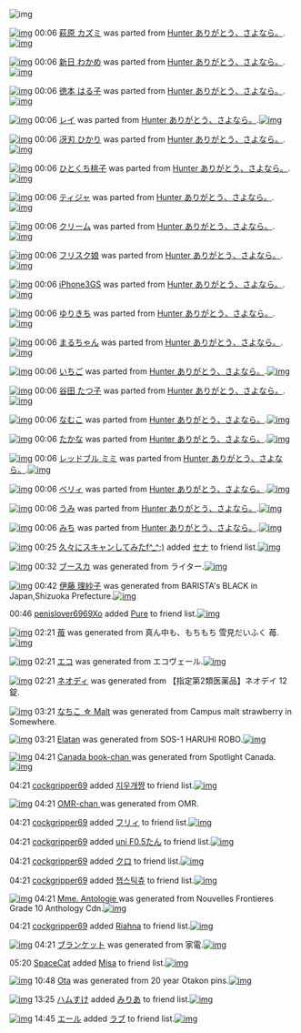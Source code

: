 ![img](http://gdrive-cdn.herokuapp.com/537b65a5bc09f0000721dda7/512px-barcode.png)

[![img](http://www.deviantsart.com/u2abdj.png)](http://www.barcodekanojo.com/kanojo/2252927/%E8%90%A9%E5%8E%9F%20%E3%82%AB%E3%82%BA%E3%83%9F) 00:06 [萩原 カズミ](http://www.barcodekanojo.com/kanojo/2252927/%E8%90%A9%E5%8E%9F%20%E3%82%AB%E3%82%BA%E3%83%9F) was parted from [Hunter  ありがとう、さよなら。](http://www.barcodekanojo.com/kanojo/2252927/%E8%90%A9%E5%8E%9F%20%E3%82%AB%E3%82%BA%E3%83%9F).[![img](http://www.deviantsart.com/2f00jb8.jpeg)](http://www.barcodekanojo.com/user/27903/Hunter%20%20%E3%81%82%E3%82%8A%E3%81%8C%E3%81%A8%E3%81%86%E3%80%81%E3%81%95%E3%82%88%E3%81%AA%E3%82%89%E3%80%82) 

[![img](http://www.deviantsart.com/1p5qggs.png)](http://www.barcodekanojo.com/kanojo/2251392/%E6%96%B0%E6%97%A5%20%E3%82%8F%E3%81%8B%E3%82%81) 00:06 [新日 わかめ](http://www.barcodekanojo.com/kanojo/2251392/%E6%96%B0%E6%97%A5%20%E3%82%8F%E3%81%8B%E3%82%81) was parted from [Hunter  ありがとう、さよなら。](http://www.barcodekanojo.com/kanojo/2251392/%E6%96%B0%E6%97%A5%20%E3%82%8F%E3%81%8B%E3%82%81).[![img](http://www.deviantsart.com/2f00jb8.jpeg)](http://www.barcodekanojo.com/user/27903/Hunter%20%20%E3%81%82%E3%82%8A%E3%81%8C%E3%81%A8%E3%81%86%E3%80%81%E3%81%95%E3%82%88%E3%81%AA%E3%82%89%E3%80%82) 

[![img](http://www.deviantsart.com/pr97ic.png)](http://www.barcodekanojo.com/kanojo/543599/%E5%BE%B3%E6%9C%AC%20%E3%81%AF%E3%82%8B%E5%AD%90) 00:06 [徳本 はる子](http://www.barcodekanojo.com/kanojo/543599/%E5%BE%B3%E6%9C%AC%20%E3%81%AF%E3%82%8B%E5%AD%90) was parted from [Hunter  ありがとう、さよなら。](http://www.barcodekanojo.com/kanojo/543599/%E5%BE%B3%E6%9C%AC%20%E3%81%AF%E3%82%8B%E5%AD%90).[![img](http://www.deviantsart.com/2f00jb8.jpeg)](http://www.barcodekanojo.com/user/27903/Hunter%20%20%E3%81%82%E3%82%8A%E3%81%8C%E3%81%A8%E3%81%86%E3%80%81%E3%81%95%E3%82%88%E3%81%AA%E3%82%89%E3%80%82) 

[![img](http://www.deviantsart.com/1cch1ic.png)](http://www.barcodekanojo.com/kanojo/1252860/%E3%83%AC%E3%82%A4) 00:06 [レイ](http://www.barcodekanojo.com/kanojo/1252860/%E3%83%AC%E3%82%A4) was parted from [Hunter  ありがとう、さよなら。](http://www.barcodekanojo.com/kanojo/1252860/%E3%83%AC%E3%82%A4).[![img](http://www.deviantsart.com/2f00jb8.jpeg)](http://www.barcodekanojo.com/user/27903/Hunter%20%20%E3%81%82%E3%82%8A%E3%81%8C%E3%81%A8%E3%81%86%E3%80%81%E3%81%95%E3%82%88%E3%81%AA%E3%82%89%E3%80%82) 

[![img](http://www.deviantsart.com/1gosl5v.png)](http://www.barcodekanojo.com/kanojo/528875/%E5%86%B4%E5%88%83%20%E3%81%B2%E3%81%8B%E3%82%8A) 00:06 [冴刃 ひかり](http://www.barcodekanojo.com/kanojo/528875/%E5%86%B4%E5%88%83%20%E3%81%B2%E3%81%8B%E3%82%8A) was parted from [Hunter  ありがとう、さよなら。](http://www.barcodekanojo.com/kanojo/528875/%E5%86%B4%E5%88%83%20%E3%81%B2%E3%81%8B%E3%82%8A).[![img](http://www.deviantsart.com/2f00jb8.jpeg)](http://www.barcodekanojo.com/user/27903/Hunter%20%20%E3%81%82%E3%82%8A%E3%81%8C%E3%81%A8%E3%81%86%E3%80%81%E3%81%95%E3%82%88%E3%81%AA%E3%82%89%E3%80%82) 

[![img](http://www.deviantsart.com/3dv5h60.png)](http://www.barcodekanojo.com/kanojo/1264761/%E3%81%B2%E3%81%A8%E3%81%8F%E3%81%A1%E6%A1%83%E5%AD%90) 00:06 [ひとくち桃子](http://www.barcodekanojo.com/kanojo/1264761/%E3%81%B2%E3%81%A8%E3%81%8F%E3%81%A1%E6%A1%83%E5%AD%90) was parted from [Hunter  ありがとう、さよなら。](http://www.barcodekanojo.com/kanojo/1264761/%E3%81%B2%E3%81%A8%E3%81%8F%E3%81%A1%E6%A1%83%E5%AD%90).[![img](http://www.deviantsart.com/2f00jb8.jpeg)](http://www.barcodekanojo.com/user/27903/Hunter%20%20%E3%81%82%E3%82%8A%E3%81%8C%E3%81%A8%E3%81%86%E3%80%81%E3%81%95%E3%82%88%E3%81%AA%E3%82%89%E3%80%82) 

[![img](http://www.deviantsart.com/5auufs.png)](http://www.barcodekanojo.com/kanojo/1049692/%E3%83%86%E3%82%A3%E3%82%B8%E3%83%A3) 00:06 [ティジャ](http://www.barcodekanojo.com/kanojo/1049692/%E3%83%86%E3%82%A3%E3%82%B8%E3%83%A3) was parted from [Hunter  ありがとう、さよなら。](http://www.barcodekanojo.com/kanojo/1049692/%E3%83%86%E3%82%A3%E3%82%B8%E3%83%A3).[![img](http://www.deviantsart.com/2f00jb8.jpeg)](http://www.barcodekanojo.com/user/27903/Hunter%20%20%E3%81%82%E3%82%8A%E3%81%8C%E3%81%A8%E3%81%86%E3%80%81%E3%81%95%E3%82%88%E3%81%AA%E3%82%89%E3%80%82) 

[![img](http://www.deviantsart.com/351eksb.png)](http://www.barcodekanojo.com/kanojo/1323899/%E3%82%AF%E3%83%AA%E3%83%BC%E3%83%A0) 00:06 [クリーム](http://www.barcodekanojo.com/kanojo/1323899/%E3%82%AF%E3%83%AA%E3%83%BC%E3%83%A0) was parted from [Hunter  ありがとう、さよなら。](http://www.barcodekanojo.com/kanojo/1323899/%E3%82%AF%E3%83%AA%E3%83%BC%E3%83%A0).[![img](http://www.deviantsart.com/2f00jb8.jpeg)](http://www.barcodekanojo.com/user/27903/Hunter%20%20%E3%81%82%E3%82%8A%E3%81%8C%E3%81%A8%E3%81%86%E3%80%81%E3%81%95%E3%82%88%E3%81%AA%E3%82%89%E3%80%82) 

[![img](http://www.deviantsart.com/1blqh3f.png)](http://www.barcodekanojo.com/kanojo/293/%E3%83%95%E3%83%AA%E3%82%B9%E3%82%AF%E5%A8%98) 00:06 [フリスク娘](http://www.barcodekanojo.com/kanojo/293/%E3%83%95%E3%83%AA%E3%82%B9%E3%82%AF%E5%A8%98) was parted from [Hunter  ありがとう、さよなら。](http://www.barcodekanojo.com/kanojo/293/%E3%83%95%E3%83%AA%E3%82%B9%E3%82%AF%E5%A8%98).[![img](http://www.deviantsart.com/2f00jb8.jpeg)](http://www.barcodekanojo.com/user/27903/Hunter%20%20%E3%81%82%E3%82%8A%E3%81%8C%E3%81%A8%E3%81%86%E3%80%81%E3%81%95%E3%82%88%E3%81%AA%E3%82%89%E3%80%82) 

[![img](http://www.deviantsart.com/1d2eap8.png)](http://www.barcodekanojo.com/kanojo/417/iPhone3GS) 00:06 [iPhone3GS](http://www.barcodekanojo.com/kanojo/417/iPhone3GS) was parted from [Hunter  ありがとう、さよなら。](http://www.barcodekanojo.com/kanojo/417/iPhone3GS).[![img](http://www.deviantsart.com/2f00jb8.jpeg)](http://www.barcodekanojo.com/user/27903/Hunter%20%20%E3%81%82%E3%82%8A%E3%81%8C%E3%81%A8%E3%81%86%E3%80%81%E3%81%95%E3%82%88%E3%81%AA%E3%82%89%E3%80%82) 

[![img](http://www.deviantsart.com/2661iko.png)](http://www.barcodekanojo.com/kanojo/439/%E3%82%86%E3%82%8A%E3%81%8D%E3%81%A1) 00:06 [ゆりきち](http://www.barcodekanojo.com/kanojo/439/%E3%82%86%E3%82%8A%E3%81%8D%E3%81%A1) was parted from [Hunter  ありがとう、さよなら。](http://www.barcodekanojo.com/kanojo/439/%E3%82%86%E3%82%8A%E3%81%8D%E3%81%A1).[![img](http://www.deviantsart.com/2f00jb8.jpeg)](http://www.barcodekanojo.com/user/27903/Hunter%20%20%E3%81%82%E3%82%8A%E3%81%8C%E3%81%A8%E3%81%86%E3%80%81%E3%81%95%E3%82%88%E3%81%AA%E3%82%89%E3%80%82) 

[![img](http://www.deviantsart.com/25fvhom.png)](http://www.barcodekanojo.com/kanojo/2257072/%E3%81%BE%E3%82%8B%E3%81%A1%E3%82%83%E3%82%93) 00:06 [まるちゃん](http://www.barcodekanojo.com/kanojo/2257072/%E3%81%BE%E3%82%8B%E3%81%A1%E3%82%83%E3%82%93) was parted from [Hunter  ありがとう、さよなら。](http://www.barcodekanojo.com/kanojo/2257072/%E3%81%BE%E3%82%8B%E3%81%A1%E3%82%83%E3%82%93).[![img](http://www.deviantsart.com/2f00jb8.jpeg)](http://www.barcodekanojo.com/user/27903/Hunter%20%20%E3%81%82%E3%82%8A%E3%81%8C%E3%81%A8%E3%81%86%E3%80%81%E3%81%95%E3%82%88%E3%81%AA%E3%82%89%E3%80%82) 

[![img](http://www.deviantsart.com/2j657tb.png)](http://www.barcodekanojo.com/kanojo/2321235/%E3%81%84%E3%81%A1%E3%81%94) 00:06 [いちご](http://www.barcodekanojo.com/kanojo/2321235/%E3%81%84%E3%81%A1%E3%81%94) was parted from [Hunter  ありがとう、さよなら。](http://www.barcodekanojo.com/kanojo/2321235/%E3%81%84%E3%81%A1%E3%81%94).[![img](http://www.deviantsart.com/2f00jb8.jpeg)](http://www.barcodekanojo.com/user/27903/Hunter%20%20%E3%81%82%E3%82%8A%E3%81%8C%E3%81%A8%E3%81%86%E3%80%81%E3%81%95%E3%82%88%E3%81%AA%E3%82%89%E3%80%82) 

[![img](http://www.deviantsart.com/1l6r9k9.png)](http://www.barcodekanojo.com/kanojo/2317625/%E8%B0%B7%E7%94%B0%20%E3%81%9F%E3%81%A4%E5%AD%90) 00:06 [谷田 たつ子](http://www.barcodekanojo.com/kanojo/2317625/%E8%B0%B7%E7%94%B0%20%E3%81%9F%E3%81%A4%E5%AD%90) was parted from [Hunter  ありがとう、さよなら。](http://www.barcodekanojo.com/kanojo/2317625/%E8%B0%B7%E7%94%B0%20%E3%81%9F%E3%81%A4%E5%AD%90).[![img](http://www.deviantsart.com/2f00jb8.jpeg)](http://www.barcodekanojo.com/user/27903/Hunter%20%20%E3%81%82%E3%82%8A%E3%81%8C%E3%81%A8%E3%81%86%E3%80%81%E3%81%95%E3%82%88%E3%81%AA%E3%82%89%E3%80%82) 

[![img](http://www.deviantsart.com/3s757b6.png)](http://www.barcodekanojo.com/kanojo/2310848/%E3%81%AA%E3%82%80%E3%81%93) 00:06 [なむこ](http://www.barcodekanojo.com/kanojo/2310848/%E3%81%AA%E3%82%80%E3%81%93) was parted from [Hunter  ありがとう、さよなら。](http://www.barcodekanojo.com/kanojo/2310848/%E3%81%AA%E3%82%80%E3%81%93).[![img](http://www.deviantsart.com/2f00jb8.jpeg)](http://www.barcodekanojo.com/user/27903/Hunter%20%20%E3%81%82%E3%82%8A%E3%81%8C%E3%81%A8%E3%81%86%E3%80%81%E3%81%95%E3%82%88%E3%81%AA%E3%82%89%E3%80%82) 

[![img](http://www.deviantsart.com/2siuta2.png)](http://www.barcodekanojo.com/kanojo/2259095/%E3%81%9F%E3%81%8B%E3%81%AA) 00:06 [たかな](http://www.barcodekanojo.com/kanojo/2259095/%E3%81%9F%E3%81%8B%E3%81%AA) was parted from [Hunter  ありがとう、さよなら。](http://www.barcodekanojo.com/kanojo/2259095/%E3%81%9F%E3%81%8B%E3%81%AA).[![img](http://www.deviantsart.com/2f00jb8.jpeg)](http://www.barcodekanojo.com/user/27903/Hunter%20%20%E3%81%82%E3%82%8A%E3%81%8C%E3%81%A8%E3%81%86%E3%80%81%E3%81%95%E3%82%88%E3%81%AA%E3%82%89%E3%80%82) 

[![img](http://www.deviantsart.com/2caaam7.png)](http://www.barcodekanojo.com/kanojo/3071523/%E3%83%AC%E3%83%83%E3%83%89%E3%83%96%E3%83%AB%20%E3%83%9F%E3%83%9F) 00:06 [レッドブル ミミ](http://www.barcodekanojo.com/kanojo/3071523/%E3%83%AC%E3%83%83%E3%83%89%E3%83%96%E3%83%AB%20%E3%83%9F%E3%83%9F) was parted from [Hunter  ありがとう、さよなら。](http://www.barcodekanojo.com/kanojo/3071523/%E3%83%AC%E3%83%83%E3%83%89%E3%83%96%E3%83%AB%20%E3%83%9F%E3%83%9F).[![img](http://www.deviantsart.com/2f00jb8.jpeg)](http://www.barcodekanojo.com/user/27903/Hunter%20%20%E3%81%82%E3%82%8A%E3%81%8C%E3%81%A8%E3%81%86%E3%80%81%E3%81%95%E3%82%88%E3%81%AA%E3%82%89%E3%80%82) 

[![img](http://www.deviantsart.com/3j126dd.png)](http://www.barcodekanojo.com/kanojo/3072925/%E3%83%99%E3%83%AA%E3%82%A3) 00:06 [ベリィ](http://www.barcodekanojo.com/kanojo/3072925/%E3%83%99%E3%83%AA%E3%82%A3) was parted from [Hunter  ありがとう、さよなら。](http://www.barcodekanojo.com/kanojo/3072925/%E3%83%99%E3%83%AA%E3%82%A3).[![img](http://www.deviantsart.com/2f00jb8.jpeg)](http://www.barcodekanojo.com/user/27903/Hunter%20%20%E3%81%82%E3%82%8A%E3%81%8C%E3%81%A8%E3%81%86%E3%80%81%E3%81%95%E3%82%88%E3%81%AA%E3%82%89%E3%80%82) 

[![img](http://www.deviantsart.com/3jul961.png)](http://www.barcodekanojo.com/kanojo/3067137/%E3%81%86%E3%81%BF) 00:06 [うみ](http://www.barcodekanojo.com/kanojo/3067137/%E3%81%86%E3%81%BF) was parted from [Hunter  ありがとう、さよなら。](http://www.barcodekanojo.com/kanojo/3067137/%E3%81%86%E3%81%BF).[![img](http://www.deviantsart.com/2f00jb8.jpeg)](http://www.barcodekanojo.com/user/27903/Hunter%20%20%E3%81%82%E3%82%8A%E3%81%8C%E3%81%A8%E3%81%86%E3%80%81%E3%81%95%E3%82%88%E3%81%AA%E3%82%89%E3%80%82) 

[![img](http://www.deviantsart.com/26l4319.png)](http://www.barcodekanojo.com/kanojo/3083888/%E3%81%BF%E3%81%A1) 00:06 [みち](http://www.barcodekanojo.com/kanojo/3083888/%E3%81%BF%E3%81%A1) was parted from [Hunter  ありがとう、さよなら。](http://www.barcodekanojo.com/kanojo/3083888/%E3%81%BF%E3%81%A1).[![img](http://www.deviantsart.com/2f00jb8.jpeg)](http://www.barcodekanojo.com/user/27903/Hunter%20%20%E3%81%82%E3%82%8A%E3%81%8C%E3%81%A8%E3%81%86%E3%80%81%E3%81%95%E3%82%88%E3%81%AA%E3%82%89%E3%80%82) 

[![img](http://www.deviantsart.com/2deh5cl.jpeg)](http://www.barcodekanojo.com/user/309843/%E4%B9%85%E3%80%85%E3%81%AB%E3%82%B9%E3%82%AD%E3%83%A3%E3%83%B3%E3%81%97%E3%81%A6%E3%81%BF%E3%81%9Ff%5E_%5E%3B%29) 00:25 [久々にスキャンしてみたf^_^;)](http://www.barcodekanojo.com/user/309843/%E4%B9%85%E3%80%85%E3%81%AB%E3%82%B9%E3%82%AD%E3%83%A3%E3%83%B3%E3%81%97%E3%81%A6%E3%81%BF%E3%81%9Ff%5E_%5E%3B%29) added [セナ](http://www.barcodekanojo.com/kanojo/2211904/%E3%82%BB%E3%83%8A) to friend list.[![img](http://www.deviantsart.com/lo35mc.png)](http://www.barcodekanojo.com/kanojo/2211904/%E3%82%BB%E3%83%8A) 

[![img](http://www.deviantsart.com/1o1g1he.png)](http://www.barcodekanojo.com/kanojo/3192455/%E3%83%96%E3%83%BC%E3%82%B9%E3%82%AB) 00:32 [ブースカ](http://www.barcodekanojo.com/kanojo/3192455/%E3%83%96%E3%83%BC%E3%82%B9%E3%82%AB) was generated from ライター.[![img](http://www.deviantsart.com/4hg6s0.jpeg)](http://www.barcodekanojo.com/product_images/barcode/6017778/1423236685/50x50x,PE3,P83,PA9,PE3,P82,PA4,PE3,P82,PBF,PE3,P83,PBC.jpg,qw=88,ah=88.pagespeed.ic.vixKdybo0d.jpg) 

[![img](http://www.deviantsart.com/1c74o4o.png)](http://www.barcodekanojo.com/kanojo/3192456/%E4%BC%8A%E8%97%A4%20%E7%90%86%E7%B4%97%E5%AD%90) 00:42 [伊藤 理紗子](http://www.barcodekanojo.com/kanojo/3192456/%E4%BC%8A%E8%97%A4%20%E7%90%86%E7%B4%97%E5%AD%90) was generated from BARISTA's BLACK in Japan,Shizuoka Prefecture.[![img](http://www.deviantsart.com/3bsm0qe.jpeg)](http://www.barcodekanojo.com/product_images/barcode/5944797/1412902238/50x50x,PE4,PBC,P8A,PE8,P97,PA4,PE5,P9C,P92,P20,PE3,P82,PBF,PE3,P83,PAA,PE3,P83,PBC,PE3,P82,PBA,PE3,P82,PB3,PE3,P83,PBC,PE3,P83,P92,PE3,P83,PBC,P20,PE3,P83,P90,PE3,P83,PAA,PE3,P82,PB9,PE3,P82,PBF,PE3,P82,PBA,PE3,P83,P96,PE3,P83,PA9,PE3,P83,P83,PE3,P82,PAF,P20,PE3,P83,P9C,PE3,P83,P88,PE3,P83,PAB,PE7,PBC,PB6390ml,PC3,P9724,PE6,P9C,PAC,PE5,P85,PA5,PE3,P80,P90,PC3,P972,PE3,P82,PB1,PE3,P83,PBC,PE3,P82,PB9,P3A,PE5,P90,P88,PE8,PA8,P8848,PE6,P9C,PAC,PE5,P85,PA5.jpg,qw=88,ah=88.pagespeed.ic.hrPwB-NcW6.jpg) 

00:46 [penislover6969Xo](http://www.barcodekanojo.com/user/450335/penislover6969Xo) added [Pure](http://www.barcodekanojo.com/kanojo/2160027/Pure) to friend list.[![img](http://www.deviantsart.com/mjt5me.png)](http://www.barcodekanojo.com/kanojo/2160027/Pure) 

[![img](http://www.deviantsart.com/20q9te5.png)](http://www.barcodekanojo.com/kanojo/3192457/%E8%8B%BA) 02:21 [苺](http://www.barcodekanojo.com/kanojo/3192457/%E8%8B%BA) was generated from 真ん中も、もちもち 雪見だいふく 苺.[![img](http://www.deviantsart.com/3vkqi16.jpeg)](http://www.barcodekanojo.com/product_images/barcode/6017780/1423241048/50x50x,PE7,P9C,P9F,PE3,P82,P93,PE4,PB8,PAD,PE3,P82,P82,PE3,P80,P81,PE3,P82,P82,PE3,P81,PA1,PE3,P82,P82,PE3,P81,PA1,P20,PE9,P9B,PAA,PE8,PA6,P8B,PE3,P81,PA0,PE3,P81,P84,PE3,P81,PB5,PE3,P81,P8F,P20,PE8,P8B,PBA.jpg,qw=88,ah=88.pagespeed.ic.o3zStqTGnT.jpg) 

[![img](http://www.deviantsart.com/22khibo.png)](http://www.barcodekanojo.com/kanojo/3192458/%E3%82%A8%E3%82%B3) 02:21 [エコ](http://www.barcodekanojo.com/kanojo/3192458/%E3%82%A8%E3%82%B3) was generated from エコヴェール.[![img](http://www.deviantsart.com/6c7sdq.jpeg)](http://www.barcodekanojo.com/product_images/barcode/2661663/1308069175/50x50x,PE3,P82,PA8,PE3,P82,PB3,PE3,P83,P99,PE3,P83,PBC,PE3,P83,PAB,P20,PE9,PA3,P9F,PE5,P99,PA8,PE7,P94,PA8,PE6,PB4,P97,PE5,P89,PA4,PE3,P82,PAB,PE3,P83,PA2,PE3,P83,P9F,PE3,P83,PBC,PE3,P83,PAB.jpg,qw=88,ah=88.pagespeed.ic.UgW2d9hnWJ.jpg) 

[![img](http://www.deviantsart.com/chdsc2.png)](http://www.barcodekanojo.com/kanojo/3192459/%E3%83%8D%E3%82%AA%E3%83%87%E3%82%A3) 02:21 [ネオディ](http://www.barcodekanojo.com/kanojo/3192459/%E3%83%8D%E3%82%AA%E3%83%87%E3%82%A3) was generated from 【指定第2類医薬品】ネオデイ 12錠.

[![img](http://www.deviantsart.com/3523mid.png)](http://www.barcodekanojo.com/kanojo/3192460/%E3%81%AA%E3%81%A1%E3%81%93%20%E2%98%86%20Malt) 03:21 [なちこ ☆ Malt](http://www.barcodekanojo.com/kanojo/3192460/%E3%81%AA%E3%81%A1%E3%81%93%20%E2%98%86%20Malt) was generated from Campus malt strawberry in Somewhere.

[![img](http://www.deviantsart.com/dhk0gu.png)](http://www.barcodekanojo.com/kanojo/3192461/Elatan) 03:21 [Elatan](http://www.barcodekanojo.com/kanojo/3192461/Elatan) was generated from SOS-1 HARUHI ROBO.[![img](http://www.deviantsart.com/2ikgnrl.jpeg)](http://www.barcodekanojo.com/product_images/barcode/6017782/1423245639/50x50xSOS-1,P20HARUHI,P20ROBO.jpg,qw=88,ah=88.pagespeed.ic.BDO0b9pWId.jpg) 

[![img](http://www.deviantsart.com/q1jcbo.png)](http://www.barcodekanojo.com/kanojo/3192462/Canada%20book-chan%20) 04:21 [Canada book-chan ](http://www.barcodekanojo.com/kanojo/3192462/Canada%20book-chan%20) was generated from Spotlight Canada.[![img](http://www.deviantsart.com/v5ubs4.jpeg)](http://www.barcodekanojo.com/product_images/barcode/6017783/1423249293/50x50xSpotlight,P20Canada.jpg,qw=88,ah=88.pagespeed.ic.Xh4FoKB7I_.jpg) 

04:21 [cockgripper69](http://www.barcodekanojo.com/user/382629/cockgripper69) added [지우개쨩](http://www.barcodekanojo.com/kanojo/551107/%EC%A7%80%EC%9A%B0%EA%B0%9C%EC%A8%A9) to friend list.[![img](http://www.deviantsart.com/i5dokm.png)](http://www.barcodekanojo.com/kanojo/551107/%EC%A7%80%EC%9A%B0%EA%B0%9C%EC%A8%A9) 

[![img](http://www.deviantsart.com/1i1fsfb.png)](http://www.barcodekanojo.com/kanojo/3192463/OMR-chan%20) 04:21 [OMR-chan ](http://www.barcodekanojo.com/kanojo/3192463/OMR-chan%20) was generated from OMR.

04:21 [cockgripper69](http://www.barcodekanojo.com/user/382629/cockgripper69) added [フリィ](http://www.barcodekanojo.com/kanojo/2817413/%E3%83%95%E3%83%AA%E3%82%A3) to friend list.[![img](http://www.deviantsart.com/goq190.png)](http://www.barcodekanojo.com/kanojo/2817413/%E3%83%95%E3%83%AA%E3%82%A3) 

04:21 [cockgripper69](http://www.barcodekanojo.com/user/382629/cockgripper69) added [uni F0.5たん](http://www.barcodekanojo.com/kanojo/87437/uni%20F0.5%E3%81%9F%E3%82%93) to friend list.[![img](http://www.deviantsart.com/rgttk5.png)](http://www.barcodekanojo.com/kanojo/87437/uni%20F0.5%E3%81%9F%E3%82%93) 

04:21 [cockgripper69](http://www.barcodekanojo.com/user/382629/cockgripper69) added [クロ](http://www.barcodekanojo.com/kanojo/1013465/%E3%82%AF%E3%83%AD) to friend list.[![img](http://www.deviantsart.com/1iqpjci.png)](http://www.barcodekanojo.com/kanojo/1013465/%E3%82%AF%E3%83%AD) 

04:21 [cockgripper69](http://www.barcodekanojo.com/user/382629/cockgripper69) added [챕스틱츄](http://www.barcodekanojo.com/kanojo/2598233/%EC%B1%95%EC%8A%A4%ED%8B%B1%EC%B8%84) to friend list.[![img](http://www.deviantsart.com/3hs93n7.png)](http://www.barcodekanojo.com/kanojo/2598233/%EC%B1%95%EC%8A%A4%ED%8B%B1%EC%B8%84) 

[![img](http://www.deviantsart.com/1l1cofd.png)](http://www.barcodekanojo.com/kanojo/3192464/Mme.%20Antologie%20) 04:21 [Mme. Antologie ](http://www.barcodekanojo.com/kanojo/3192464/Mme.%20Antologie%20) was generated from Nouvelles Frontieres Grade 10 Anthology Cdn.[![img](http://www.deviantsart.com/23mr3h1.jpeg)](http://www.barcodekanojo.com/product_images/barcode/6017790/1423249809/50x50xNouvelles,P20Frontieres,P20Grade,P2010,P20Anthology,P20Cdn.jpg,qw=88,ah=88.pagespeed.ic.liOU7InBAp.jpg) 

04:21 [cockgripper69](http://www.barcodekanojo.com/user/382629/cockgripper69) added [Riahna](http://www.barcodekanojo.com/kanojo/790372/Riahna) to friend list.[![img](http://www.deviantsart.com/11ie0bv.png)](http://www.barcodekanojo.com/kanojo/790372/Riahna) 

[![img](http://www.deviantsart.com/20cclfe.png)](http://www.barcodekanojo.com/kanojo/3192465/%E3%83%96%E3%83%A9%E3%83%B3%E3%82%B1%E3%83%83%E3%83%88) 04:21 [ブランケット](http://www.barcodekanojo.com/kanojo/3192465/%E3%83%96%E3%83%A9%E3%83%B3%E3%82%B1%E3%83%83%E3%83%88) was generated from 家電.[![img](http://www.deviantsart.com/lj4cvg.jpeg)](http://www.barcodekanojo.com/product_images/barcode/6017792/1423250000/50x50x,PE5,PAE,PB6,PE9,P9B,PBB.jpg,qw=88,ah=88.pagespeed.ic.J10cFy3esy.jpg) 

05:20 [SpaceCat](http://www.barcodekanojo.com/user/500060/SpaceCat) added [Misa](http://www.barcodekanojo.com/kanojo/2328157/Misa) to friend list.[![img](http://www.deviantsart.com/132cn4q.png)](http://www.barcodekanojo.com/kanojo/2328157/Misa) 

[![img](http://www.deviantsart.com/1hbd9n.png)](http://www.barcodekanojo.com/kanojo/3192466/Ota) 10:48 [Ota](http://www.barcodekanojo.com/kanojo/3192466/Ota) was generated from 20 year Otakon pins.[![img](http://www.deviantsart.com/3mihbb6.jpeg)](http://www.barcodekanojo.com/product_images/barcode/6017794/1423273642/50x50x20,P20year,P20Otakon,P20pins.jpg,qw=88,ah=88.pagespeed.ic.qH9XoOVMh6.jpg) 

[![img](http://www.deviantsart.com/3ueb4vl.jpeg)](http://www.barcodekanojo.com/user/31615/%E3%83%8F%E3%83%A0%E3%81%99%E3%81%91) 13:25 [ハムすけ](http://www.barcodekanojo.com/user/31615/%E3%83%8F%E3%83%A0%E3%81%99%E3%81%91) added [みりあ](http://www.barcodekanojo.com/kanojo/201875/%E3%81%BF%E3%82%8A%E3%81%82) to friend list.[![img](http://www.deviantsart.com/331tg6j.png)](http://www.barcodekanojo.com/kanojo/201875/%E3%81%BF%E3%82%8A%E3%81%82) 

[![img](http://www.deviantsart.com/1kim5bi.jpeg)](http://www.barcodekanojo.com/user/500062/%E3%82%A8%E3%83%BC%E3%83%AB) 14:45 [エール](http://www.barcodekanojo.com/user/500062/%E3%82%A8%E3%83%BC%E3%83%AB) added [ラブ](http://www.barcodekanojo.com/kanojo/1044819/%E3%83%A9%E3%83%96) to friend list.[![img](http://www.deviantsart.com/37ruuu6.png)](http://www.barcodekanojo.com/kanojo/1044819/%E3%83%A9%E3%83%96) 

